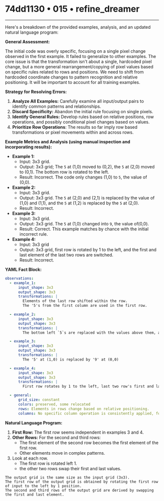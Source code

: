 # 74dd1130 • 015 • refine_dreamer

---
Here's a breakdown of the provided examples, analysis, and an updated natural language program:

**General Assessment:**

The initial code was overly specific, focusing on a single pixel change observed in the first example. It failed to generalize to other examples. The core issue is that the transformation isn't about a single, hardcoded pixel change, but a more general rearrangement/copying of pixel values based on specific rules related to rows and positions. We need to shift from hardcoded coordinate changes to pattern recognition and relative positioning. It will be important to account for all training examples.

**Strategy for Resolving Errors:**

1.  **Analyze All Examples:** Carefully examine all input/output pairs to identify common patterns and relationships.
2.  **Discard Specificity:** Abandon the initial rule focusing on single pixels.
3.  **Identify General Rules:** Develop rules based on relative positions, row operations, and possibly conditional pixel changes based on values.
4. **Prioritize Row Operations**: The results so far imply row based transformations or pixel movements within and across rows.

**Example Metrics and Analysis (using manual inspection and incorporating results):**

*   **Example 1:**
    *   Input: 3x3 grid.
    *   Output: 3x3 grid; The `5` at (1,0) moved to (0,2), the `5` at (2,0) moved to (0,1). The bottom row is rotated to the left.
    *   Result: Incorrect. The code only changes (1,0) to `5`, the value of (0,0).
*   **Example 2:**
    *   Input: 3x3 grid.
    *   Output: 3x3 grid. The `5` at (2,0) and (2,1) is replaced by the value of (1,0) and (1,1), and the `5` at (1,2) is replaced by the `5` at (2,0).
    *   Result: Incorrect.
*   **Example 3:**
    *   Input: 3x3 grid.
    *   Output: 3x3 grid. The `5` at (1,0) changed into `9`, the value of(0,0).
    *   Result: Correct. This example matches by chance with the initial incorrect rule.
*   **Example 4:**
    *   Input: 3x3 grid
    *   Output: 3x3 grid, first row is rotated by 1 to the left, and the first and last element of the last two rows are switched.
    *   Result: Incorrect.

**YAML Fact Block:**

```yaml
observations:
  - example_1:
      input_shape: 3x3
      output_shape: 3x3
      transformations: |
        Elements of the last row shifted within the row.
        The '5's from the first column are used in the first row.

  - example_2:
      input_shape: 3x3
      output_shape: 3x3
      transformations: |
        The bottom left `5`s are replaced with the values above them, and the last element of the middle row is replaced by a `5` from the row below.

  - example_3:
      input_shape: 3x3
      output_shape: 3x3
      transformations: |
        The '5' at (1,0) is replaced by '9' at (0,0)

  - example_4:
      input_shape: 3x3
      output_shape: 3x3
      transformations: |
        First row rotates by 1 to the left, last two row's first and last elements are switched.

  - general:
      grid_size: constant
      colors: preserved, some relocated
      rows: Elements in rows change based on relative positioning.
      columns: No specific column operation is consistently applied, focus on row transformations
```

**Natural Language Program:**

1.  **First Row:** The first row seems independent in examples 3 and 4.
2.  **Other Rows:** For the second and third rows:
    * The first element of the second row becomes the first element of the first row.
    * Other elements move in complex patterns.
3. Look at each row.
    * The first row is rotated left 1.
    * the other two rows swap their first and last values.

```
The output grid is the same size as the input grid (3x3).
The first row of the output grid is obtained by rotating the first row of input to the left by 1 position.
The second and third rows of the output grid are derived by swapping the first and last element.

```

